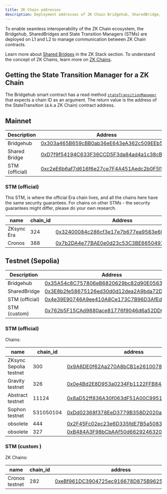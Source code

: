 ```yaml
---
title: ZK Chain addresses
description: Deployment addresses of ZK Chain Bridgehub, SharedBridge, and STMs.
---
```


To enable seamless interoperability of the ZK Chain ecosystem,
the Bridgehub, SharedBridges and State Transition Managers (STMs) are deployed on L1 and L2 to
manage communication between ZK Chain contracts.

Learn more about [Shared Bridges](/zksync-protocol/contracts/l1-contracts/shared-bridges) in the ZK Stack section.
To understand the concept of ZK Chains, learn more on [ZK Chains](/zk-stack/zk-chains).

## Getting the State Transition Manager for a ZK Chain

The Bridgehub smart contract has a read method [`stateTransitionManager`](https://github.com/matter-labs/era-contracts/blob/main/l1-contracts/contracts/bridgehub/Bridgehub.sol#L33)
that expects a chain ID as an argument.
The return value is the address of the StateTransition (a.k.a ZK Chain) contract address.

## Mainnet

| Description    | Address |
| -------------- | ------- |
| Bridgehub      | [0x303a465B659cBB0ab36eE643eA362c509EEb5213](https://etherscan.io/address/0x303a465B659cBB0ab36eE643eA362c509EEb5213) |
| Shared Bridge  | [0xD7f9f54194C633F36CCD5F3da84ad4a1c38cB2cB](https://etherscan.io/address/0xD7f9f54194C633F36CCD5F3da84ad4a1c38cB2cB) |
| STM (official) | [0xc2eE6b6af7d616f6e27ce7F4A451Aedc2b0F5f5C](https://etherscan.io/address/0xc2eE6b6af7d616f6e27ce7F4A451Aedc2b0F5f5C) |

### STM (official)
This STM, is where the official Era chain lives, and all the chains here have the same security guarantees.
For chains on other STMs - the security guarantees might differ, please do your own research.

| name       | chain_id  |  Address  |
| ---------- | --------- |  --- |
| ZKsync Era | 324       | [0x32400084c286cf3e17e7b677ea9583e60a000324](https://etherscan.io/address/0x32400084c286cf3e17e7b677ea9583e60a000324) |
| Cronos     | 388       | [0x7b2DA4e77BAE0e0d23c53C3BE6650497d0576CFc](https://etherscan.io/address/0x7b2DA4e77BAE0e0d23c53C3BE6650497d0576CFc) |

## Testnet (Sepolia)

| Description    | Address |
| -------------- | ------- |
| Bridgehub      | [0x35A54c8C757806eB6820629bc82d90E056394C92](https://sepolia.etherscan.io/address/0x35A54c8C757806eB6820629bc82d90E056394C92) |
| SharedBridge   | [0x3E8b2fe58675126ed30d0d12dea2A9bda72D18Ae](https://sepolia.etherscan.io/address/0x3E8b2fe58675126ed30d0d12dea2A9bda72D18Ae) |
| STM (official) | [0x4e39E90746A9ee410A8Ce173C7B96D3AfEd444a5](https://sepolia.etherscan.io/address/0x4e39E90746A9ee410A8Ce173C7B96D3AfEd444a5) |
| STM (custom)   | [0x762b5F15CAd9880ace81776f9046d6a52DD67a9b](https://sepolia.etherscan.io/address/0x762b5F15CAd9880ace81776f9046d6a52DD67a9b) |

### STM (official)

Chains:

| name                   | chain_id  | address                                                                                                                       |
|------------------------|-----------|-------------------------------------------------------------------------------------------------------------------------------|
| ZKsync Sepolia testnet | 300       | [0x9A6DE0f62Aa270A8bCB1e2610078650D539B1Ef9](https://sepolia.etherscan.io/address/0x9A6DE0f62Aa270A8bCB1e2610078650D539B1Ef9) |
| Gravity testnet        | 326       | [0x0e4Bd2E8D953a0234Fb1122FFB848B49522308eC](https://sepolia.etherscan.io/address/0x0e4Bd2E8D953a0234Fb1122FFB848B49522308eC) |
| Abstract testnet       | 11124     | [0x8aD52ff836A30f063dF51A00C99518880B8b36ac](https://sepolia.etherscan.io/address/0x8aD52ff836A30f063dF51A00C99518880B8b36ac) |
| Sophon testnet         | 531050104 | [0xDd02368f378EeD3779B358D2020a77e4D022236D](https://sepolia.etherscan.io/address/0xDd02368f378EeD3779B358D2020a77e4D022236D) |
| obsolete               | 444       | [0x2F45Fc02ec23e6D335fdE7B5a5083F053C8C2aD3](https://sepolia.etherscan.io/address/0x2F45Fc02ec23e6D335fdE7B5a5083F053C8C2aD3) |
| obsolete               | 327       | [0xB484A3F98bCbAAf50d66292463203c0247B4f3F6](https://sepolia.etherscan.io/address/0xB484A3F98bCbAAf50d66292463203c0247B4f3F6) |

### STM (custom )

ZK Chains:

| name            | chain_id  |  address                                                                                                                      |
| --------------- | --------- | ----------------------------------------------------------------------------------------------------------------------------- |
| Cronos testnet  | 282       | [0xeBf961DC3904725ec916678D875B9625d5F7C29f](https://sepolia.etherscan.io/address/0xeBf961DC3904725ec916678D875B9625d5F7C29f) |
